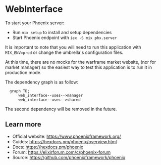 # WebInterface

To start your Phoenix server:

  * Run `mix setup` to install and setup dependencies
  * Start Phoenix endpoint with `iex -S mix phx.server`

It is important to note that you will need to run this application with `MIX_ENV=prod` or change the umbrella's 
configuration files. 

At this time, there are no mocks for the warframe market website, (nor for market manager) so the easiest way to test 
this application is to run it in production mode.

The dependency graph is as follow:

```mermaid
  graph TD;
      web_interface--uses-->manager
      web_interface--uses-->shared
```

The second dependency will be removed in the future.

## Learn more

  * Official website: https://www.phoenixframework.org/
  * Guides: https://hexdocs.pm/phoenix/overview.html
  * Docs: https://hexdocs.pm/phoenix
  * Forum: https://elixirforum.com/c/phoenix-forum
  * Source: https://github.com/phoenixframework/phoenix
